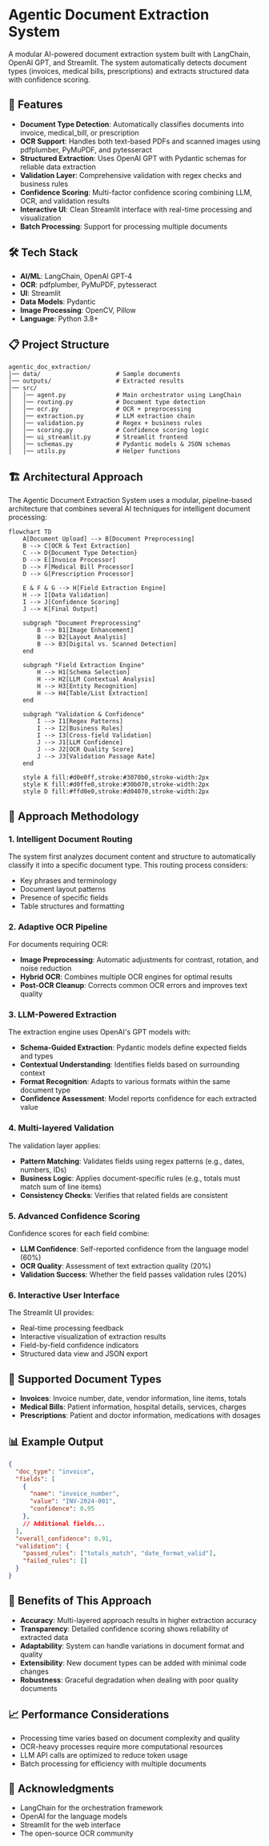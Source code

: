 # Agentic Document Extraction System

A modular AI-powered document extraction system built with LangChain, OpenAI GPT, and Streamlit. The system automatically detects document types (invoices, medical bills, prescriptions) and extracts structured data with confidence scoring.

## 🚀 Features

- **Document Type Detection**: Automatically classifies documents into invoice, medical_bill, or prescription
- **OCR Support**: Handles both text-based PDFs and scanned images using pdfplumber, PyMuPDF, and pytesseract
- **Structured Extraction**: Uses OpenAI GPT with Pydantic schemas for reliable data extraction
- **Validation Layer**: Comprehensive validation with regex checks and business rules
- **Confidence Scoring**: Multi-factor confidence scoring combining LLM, OCR, and validation results
- **Interactive UI**: Clean Streamlit interface with real-time processing and visualization
- **Batch Processing**: Support for processing multiple documents

## 🛠 Tech Stack

- **AI/ML**: LangChain, OpenAI GPT-4
- **OCR**: pdfplumber, PyMuPDF, pytesseract
- **UI**: Streamlit
- **Data Models**: Pydantic
- **Image Processing**: OpenCV, Pillow
- **Language**: Python 3.8+

## 📋 Project Structure

```
agentic_doc_extraction/
│── data/                     # Sample documents
│── outputs/                  # Extracted results
│── src/
│   │── agent.py              # Main orchestrator using LangChain
│   │── routing.py            # Document type detection
│   │── ocr.py                # OCR + preprocessing
│   │── extraction.py         # LLM extraction chain
│   │── validation.py         # Regex + business rules
│   │── scoring.py            # Confidence scoring logic
│   │── ui_streamlit.py       # Streamlit frontend
│   │── schemas.py            # Pydantic models & JSON schemas
│   │── utils.py              # Helper functions
```

## 🏗️ Architectural Approach

The Agentic Document Extraction System uses a modular, pipeline-based architecture that combines several AI techniques for intelligent document processing:

```mermaid
flowchart TD
    A[Document Upload] --> B[Document Preprocessing]
    B --> C[OCR & Text Extraction]
    C --> D{Document Type Detection}
    D --> E[Invoice Processor]
    D --> F[Medical Bill Processor]
    D --> G[Prescription Processor]
    
    E & F & G --> H[Field Extraction Engine]
    H --> I[Data Validation]
    I --> J[Confidence Scoring]
    J --> K[Final Output]
    
    subgraph "Document Preprocessing"
        B --> B1[Image Enhancement]
        B --> B2[Layout Analysis]
        B --> B3[Digital vs. Scanned Detection]
    end
    
    subgraph "Field Extraction Engine"
        H --> H1[Schema Selection]
        H --> H2[LLM Contextual Analysis]
        H --> H3[Entity Recognition]
        H --> H4[Table/List Extraction]
    end
    
    subgraph "Validation & Confidence"
        I --> I1[Regex Patterns]
        I --> I2[Business Rules]
        I --> I3[Cross-field Validation]
        J --> J1[LLM Confidence]
        J --> J2[OCR Quality Score]
        J --> J3[Validation Passage Rate]
    end
    
    style A fill:#d0e0ff,stroke:#3070b0,stroke-width:2px
    style K fill:#d0ffe0,stroke:#30b070,stroke-width:2px
    style D fill:#ffd0e0,stroke:#d04070,stroke-width:2px
```

## 🧠 Approach Methodology

### 1. Intelligent Document Routing

The system first analyzes document content and structure to automatically classify it into a specific document type. This routing process considers:

- Key phrases and terminology
- Document layout patterns
- Presence of specific fields
- Table structures and formatting

### 2. Adaptive OCR Pipeline

For documents requiring OCR:

- **Image Preprocessing**: Automatic adjustments for contrast, rotation, and noise reduction
- **Hybrid OCR**: Combines multiple OCR engines for optimal results
- **Post-OCR Cleanup**: Corrects common OCR errors and improves text quality

### 3. LLM-Powered Extraction

The extraction engine uses OpenAI's GPT models with:

- **Schema-Guided Extraction**: Pydantic models define expected fields and types
- **Contextual Understanding**: Identifies fields based on surrounding context
- **Format Recognition**: Adapts to various formats within the same document type
- **Confidence Assessment**: Model reports confidence for each extracted value

### 4. Multi-layered Validation

The validation layer applies:

- **Pattern Matching**: Validates fields using regex patterns (e.g., dates, numbers, IDs)
- **Business Logic**: Applies document-specific rules (e.g., totals must match sum of line items)
- **Consistency Checks**: Verifies that related fields are consistent

### 5. Advanced Confidence Scoring

Confidence scores for each field combine:

- **LLM Confidence**: Self-reported confidence from the language model (60%)
- **OCR Quality**: Assessment of text extraction quality (20%)
- **Validation Success**: Whether the field passes validation rules (20%)

### 6. Interactive User Interface

The Streamlit UI provides:
- Real-time processing feedback
- Interactive visualization of extraction results
- Field-by-field confidence indicators
- Structured data view and JSON export

## 📄 Supported Document Types

- **Invoices**: Invoice number, date, vendor information, line items, totals
- **Medical Bills**: Patient information, hospital details, services, charges
- **Prescriptions**: Patient and doctor information, medications with dosages

## 📊 Example Output

```json
{
  "doc_type": "invoice",
  "fields": [
    {
      "name": "invoice_number",
      "value": "INV-2024-001",
      "confidence": 0.95
    },
    // Additional fields...
  ],
  "overall_confidence": 0.91,
  "validation": {
    "passed_rules": ["totals_match", "date_format_valid"],
    "failed_rules": []
  }
}
```

## 🎯 Benefits of This Approach

- **Accuracy**: Multi-layered approach results in higher extraction accuracy
- **Transparency**: Detailed confidence scoring shows reliability of extracted data
- **Adaptability**: System can handle variations in document format and quality
- **Extensibility**: New document types can be added with minimal code changes
- **Robustness**: Graceful degradation when dealing with poor quality documents

## 📈 Performance Considerations

- Processing time varies based on document complexity and quality
- OCR-heavy processes require more computational resources
- LLM API calls are optimized to reduce token usage
- Batch processing for efficiency with multiple documents

## 🙏 Acknowledgments

- LangChain for the orchestration framework
- OpenAI for the language models
- Streamlit for the web interface
- The open-source OCR community

